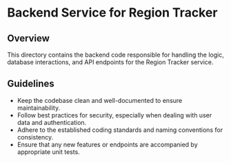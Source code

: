 # Backend Service for Region Tracker

## Overview

This directory contains the backend code responsible for handling the logic,
database interactions, and API endpoints for the Region Tracker service.

## Guidelines

- Keep the codebase clean and well-documented to ensure maintainability.
- Follow best practices for security, especially when dealing with user data and
  authentication.
- Adhere to the established coding standards and naming conventions for
  consistency.
- Ensure that any new features or endpoints are accompanied by appropriate unit
  tests.
